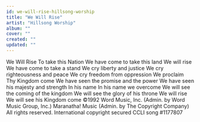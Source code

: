 ```yaml
---
id: we-will-rise-hillsong-worship
title: "We Will Rise"
artist: "Hillsong Worship"
album: ""
cover: ""
created: ""
updated: ""
---
```


We Will Rise To take this Nation
We have come to take this land
We will rise
We have come to take a stand
We cry liberty and justice
We cry righteousness and peace
We cry freedom from oppression
We proclaim Thy Kingdom come
We have seen the promise and the power
We have seen his majesty and strength
In his name
In his name we overcome
We will see the coming of the kingdom
We will see the glory of his throne
We will rise
We will see his Kingdom come
©1992 Word Music, Inc. (Admin. by Word Music Group, Inc.) Maranatha! Music (Admin. by The Copyright Company)
All rights reserved. International copyright secured
CCLI song #1177807